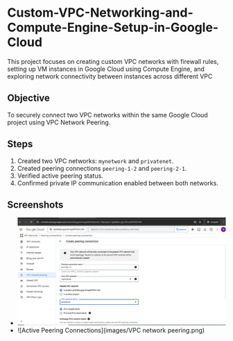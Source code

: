 # Custom-VPC-Networking-and-Compute-Engine-Setup-in-Google-Cloud
This project focuses on creating custom VPC networks with firewall rules, setting up VM instances in Google Cloud using Compute Engine, and exploring network connectivity between instances across different VPC


## Objective
To securely connect two VPC networks within the same Google Cloud project using VPC Network Peering.

## Steps
1. Created two VPC networks: `mynetwork` and `privatenet`.
2. Created peering connections `peering-1-2` and `peering-2-1`.
3. Verified active peering status.
4. Confirmed private IP communication enabled between both networks.

## Screenshots
- ![Create Peering Connection](images/VPC.png)
- ![Active Peering Connections](images/VPC network peering.png)
